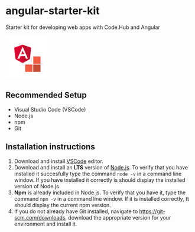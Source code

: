 # angular-starter-kit
Starter kit for developing web apps with Code.Hub and Angular

![Logo](ngCodehub.png)

## Recommended Setup

- Visual Studio Code (VSCode)
- Node.js
- npm
- Git

## Installation instructions

1. Download and install [VSCode](https://code.visualstudio.com/download) editor.
2. Download and install an **LTS** version of [Node.js](https://nodejs.org/). To verify that you have installed it succesfully type the command `node -v` in a command line window. If you have installed it correctly is should display the installed version of Node.js
3. **Npm** is already included in Node.js. To verify that you have it, type the command `npm -v` in a command line window. If it is installed correctly, tt should display the current npm version.
4. If you do not already have Git installed, navigate to https://git-scm.com/downloads, download the appropriate version for your environment and install it. 

